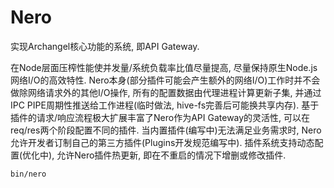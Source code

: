 Nero
===

实现Archangel核心功能的系统, 即API Gateway.

在Node层面压榨性能使并发量/系统负载率比值尽量提高, 尽量保持原生Node.js网络I/O的高效特性.
Nero本身(部分插件可能会产生额外的网络I/O)工作时并不会做除网络请求外的其他I/O操作, 所有的配置数据由代理进程计算更新子集,
并通过IPC PIPE周期性推送给工作进程(临时做法, hive-fs完善后可能换共享内存).
基于插件的请求/响应流程极大扩展丰富了Nero作为API Gateway的灵活性, 可以在req/res两个阶段配置不同的插件.
当内置插件(编写中)无法满足业务需求时, Nero允许开发者订制自己的第三方插件(Plugins开发规范编写中).
插件系统支持动态配置(优化中), 允许Nero插件热更新, 即在不重启的情况下增删或修改插件.

```bash
bin/nero
```